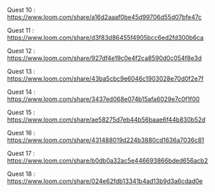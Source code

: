 Quest 10 : https://www.loom.com/share/a16d2aaaf0be45d99706d55d07bfe47c

Quest 11 : https://www.loom.com/share/d3f83d86455f4905bcc6ed2fd300b6ca

Quest 12 : https://www.loom.com/share/927df4e19c0e4f2ca8590d0c054f8e3d

Quest 13 : https://www.loom.com/share/43ba5cbc9e6046c1903028e70d0f2e7f

Quest 14 : https://www.loom.com/share/3437ed068e074b15afa6029e7c0f1f00

Quest 15 : https://www.loom.com/share/ae58275d7eb44b56baae6f44b830b52d

Quest 16 : https://www.loom.com/share/431488019d224b3880cd1636a7036c81

Quest 17 : https://www.loom.com/share/b0db0a32ac5e446693866bded656acb2

Quest 18 : https://www.loom.com/share/024e62fdb13341b4ad13b9d3a6cdad0e